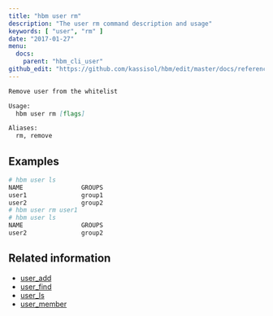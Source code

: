 ```yaml
---
title: "hbm user rm"
description: "The user rm command description and usage"
keywords: [ "user", "rm" ]
date: "2017-01-27"
menu:
  docs:
    parent: "hbm_cli_user"
github_edit: "https://github.com/kassisol/hbm/edit/master/docs/reference/commandline/user_rm.md"
---
```


```markdown
Remove user from the whitelist

Usage:
  hbm user rm [flags]

Aliases:
  rm, remove
```

## Examples

```bash
# hbm user ls
NAME                GROUPS
user1               group1
user2               group2
# hbm user rm user1
# hbm user ls
NAME                GROUPS
user2               group2
```

## Related information

* [user_add](user_add.md)
* [user_find](user_find.md)
* [user_ls](user_ls.md)
* [user_member](user_member.md)
